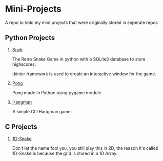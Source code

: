 # Mini-Projects

A repo to hold my mini projects that were originally stored in seperate repos

## Python Projects

1. [Snek](./Python/Snek/)

    The Retro Snake Game in python with a SQLite3 database to store highscores.

    tkinter framework is used to create an interactive window for the game.

2. [Pong](./Python/Pong/)

    Pong made in Python using pygame module.

3. [Hangman](./Python/Hangman/)

    A simple CLI Hangman game.

## C Projects

1. [1D-Snake](./C/1D-Snake/)

    Don't let the name fool you, you still play this in 2D, the reason it's called 1D-Snake is because the grid is stored in a 1D Array.
